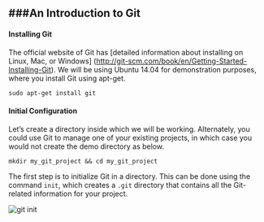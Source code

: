 ###An Introduction to Git
---

#### Installing Git 

The official website of Git has [detailed information about installing on Linux, Mac, or Windows] (http://git-scm.com/book/en/Getting-Started-Installing-Git). We will be using Ubuntu 14.04 for demonstration purposes, where you install Git using apt-get.

``` sudo apt-get install git ```

#### Initial Configuration

Let’s create a directory inside which we will be working. Alternately, you could use Git to manage one of your existing projects, in which case you would not create the demo directory as below.

```
mkdir my_git_project && cd my_git_project
```

The first step is to initialize Git in a directory. This can be done using the command ```init```, which creates a ```.git``` directory that contains all the Git-related information for your project.

![git init](/GitTutorial/img/git_init.png)

